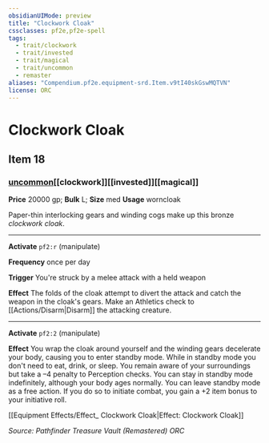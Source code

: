 ```yaml
---
obsidianUIMode: preview
title: "Clockwork Cloak"
cssclasses: pf2e,pf2e-spell
tags:
  - trait/clockwork
  - trait/invested
  - trait/magical
  - trait/uncommon
  - remaster
aliases: "Compendium.pf2e.equipment-srd.Item.v9tI40skGswMQTVN"
license: ORC
---
```

# Clockwork Cloak
## Item 18
### [uncommon](uncommon "Uncommon Rarity Trait")[[clockwork]][[invested]][[magical]]


**Price** 20000 gp; 
**Bulk** L; **Size** med
**Usage** worncloak

Paper-thin interlocking gears and winding cogs make up this bronze _clockwork cloak_.

* * *

**Activate** `pf2:r` (manipulate)

**Frequency** once per day

**Trigger** You're struck by a melee attack with a held weapon

**Effect** The folds of the cloak attempt to divert the attack and catch the weapon in the cloak's gears. Make an Athletics check to [[Actions/Disarm|Disarm]] the attacking creature.

* * *

**Activate** `pf2:2` (manipulate)

**Effect** You wrap the cloak around yourself and the winding gears decelerate your body, causing you to enter standby mode. While in standby mode you don't need to eat, drink, or sleep. You remain aware of your surroundings but take a –4 penalty to Perception checks. You can stay in standby mode indefinitely, although your body ages normally. You can leave standby mode as a free action. If you do so to initiate combat, you gain a +2 item bonus to your initiative roll.

[[Equipment Effects/Effect_ Clockwork Cloak|Effect: Clockwork Cloak]]

*Source: Pathfinder Treasure Vault (Remastered)*
*ORC*